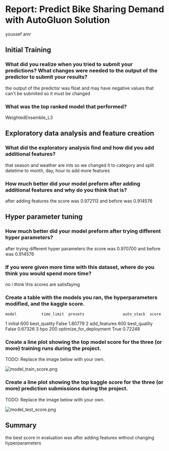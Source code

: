 # Report: Predict Bike Sharing Demand with AutoGluon Solution
youssef amr

## Initial Training
### What did you realize when you tried to submit your predictions? What changes were needed to the output of the predictor to submit your results?
the output of the predictor was float and may have negative values that can't be submited so it must be changed

### What was the top ranked model that performed?
WeightedEnsemble_L3

## Exploratory data analysis and feature creation
### What did the exploratory analysis find and how did you add additional features?
that season and weather are ints so we changed it to category and split datetime to month, day, hour to add more features

### How much better did your model preform after adding additional features and why do you think that is?
after adding features the score was 0.972113 and before was 0.914576

## Hyper parameter tuning
### How much better did your model preform after trying different hyper parameters?
 after trying different hyper parameters the score was 0.970700 and before was 0.914576 
 
### If you were given more time with this dataset, where do you think you would spend more time?
no i think this scores are satisfaying

### Create a table with the models you ran, the hyperparameters modified, and the kaggle score.
	model	        time_limit	presets	                auto_stack	score
1	initial	        600	        best_quality	        False	    1.80779
2	add_features	600	        best_quality	        False	    0.67326
3	hpo	            200	        optimize_for_deployment	True	    0.72248

### Create a line plot showing the top model score for the three (or more) training runs during the project.

TODO: Replace the image below with your own.

![model_train_score.png](cd0385-project-starter/project/model_train_score.png)

### Create a line plot showing the top kaggle score for the three (or more) prediction submissions during the project.

TODO: Replace the image below with your own.

![model_test_score.png](cd0385-project-starter/project/model_test_score.png)

## Summary
the best score in evaluation was after adding features without changing hyperparameters
